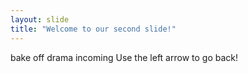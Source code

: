 ```yaml
---
layout: slide
title: "Welcome to our second slide!"
---
```

bake off drama incoming
Use the left arrow to go back!

